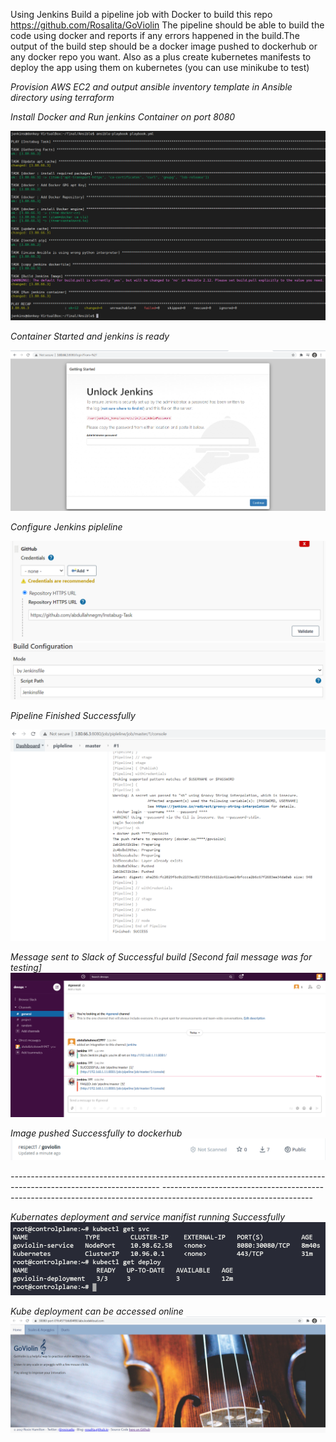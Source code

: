 Using Jenkins
Build a pipeline job with Docker to build this repo https://github.com/Rosalita/GoViolin
The pipeline should be able to build the code using docker and reports if any errors happened in the build.The output of the build step should be a docker image pushed to dockerhub or any docker repo you want.
Also as a plus create kubernetes manifests to deploy the app using them on kubernetes (you can use minikube to test)

*Provision AWS EC2 and output ansible inventory template in Ansible directory using terraform*

*Install Docker and Run jenkins Container on port 8080*

![Screenshot](imgs/ansible.PNG)

*Container Started and jenkins is ready*

![Screenshot](imgs/jenkins.PNG)

*Configure Jenkins pipleline*

![Screenshot](imgs/conf.PNG)
![Screenshot](imgs/conf2.PNG)

*Pipeline Finished Successfully*

![Screenshot](imgs/pipeline.PNG)

*Message sent to Slack of Successful build [Second fail message was for testing]*
![Screenshot](imgs/slack.PNG)

*Image pushed Successfully to dockerhub*
![Screenshot](imgs/dockerhub.PNG)

*-------------------------------------------------------------------------------------------------------------------*
*-------------------------------------------------------------------------------------------------------------------*

*Kubernates deployment and service manifist running Successfully*
![Screenshot](imgs/kube.PNG)

*Kube deployment can be accessed online*
![Screenshot](imgs/kube2.PNG)
